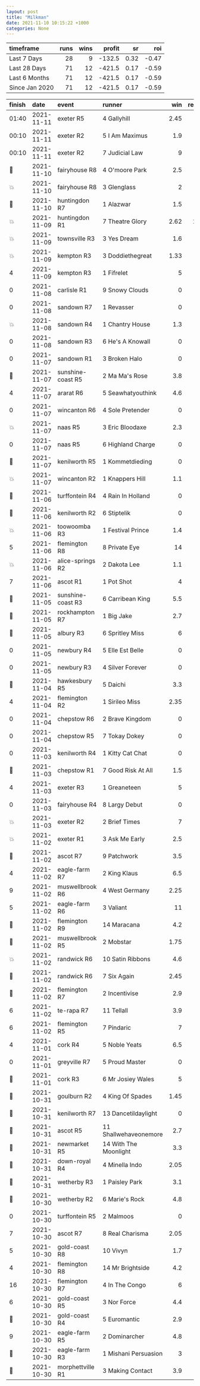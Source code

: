 ```yaml
---   
layout: post   
title: "Milkman"   
date: 2021-11-10 10:15:22 +1000  
categories: None 
---   
```



| timeframe      |   runs |   wins |   profit |   sr |   roi |
|:---------------|-------:|-------:|---------:|-----:|------:|
| Last 7 Days    |     28 |      9 |   -132.5 | 0.32 | -0.47 |
| Last 28 Days   |     71 |     12 |   -421.5 | 0.17 | -0.59 |
| Last 6 Months  |     71 |     12 |   -421.5 | 0.17 | -0.59 |
| Since Jan 2020 |     71 |     12 |   -421.5 | 0.17 | -0.59 |

| finish            | date       | event             | runner                |   win |   return |
|:------------------|:-----------|:------------------|:----------------------|------:|---------:|
| 01:40             | 2021-11-11 | exeter R5         | 4 Gallyhill           |  2.45 |    -10   |
| 00:10             | 2021-11-11 | exeter R2         | 5 I Am Maximus        |  1.9  |    -10   |
| 00:10             | 2021-11-11 | exeter R2         | 7 Judicial Law        |  9    |    -10   |
| :2nd_place_medal: | 2021-11-10 | fairyhouse R8     | 4 O'moore Park        |  2.5  |    -10   |
| :boom:            | 2021-11-10 | fairyhouse R8     | 3 Glenglass           |  2    |     10   |
| :3rd_place_medal: | 2021-11-10 | huntingdon R7     | 1 Alazwar             |  1.5  |    -10   |
| :boom:            | 2021-11-09 | huntingdon R1     | 7 Theatre Glory       |  2.62 |     16.2 |
| :boom:            | 2021-11-09 | townsville R3     | 3 Yes Dream           |  1.6  |      6   |
| :boom:            | 2021-11-09 | kempton R3        | 3 Doddiethegreat      |  1.33 |      3.3 |
| 4                 | 2021-11-09 | kempton R3        | 1 Fifrelet            |  5    |    -10   |
| 0                 | 2021-11-08 | carlisle R1       | 9 Snowy Clouds        |  0    |    -10   |
| 0                 | 2021-11-08 | sandown R7        | 1 Revasser            |  0    |    -10   |
| :boom:            | 2021-11-08 | sandown R4        | 1 Chantry House       |  1.3  |      3   |
| 0                 | 2021-11-08 | sandown R3        | 6 He's A Knowall      |  0    |    -10   |
| 0                 | 2021-11-07 | sandown R1        | 3 Broken Halo         |  0    |    -10   |
| :3rd_place_medal: | 2021-11-07 | sunshine-coast R5 | 2 Ma Ma's Rose        |  3.8  |    -10   |
| 4                 | 2021-11-07 | ararat R6         | 5 Seawhatyouthink     |  4.6  |    -10   |
| 0                 | 2021-11-07 | wincanton R6      | 4 Sole Pretender      |  0    |    -10   |
| :boom:            | 2021-11-07 | naas R5           | 3 Eric Bloodaxe       |  2.3  |     13   |
| 0                 | 2021-11-07 | naas R5           | 6 Highland Charge     |  0    |    -10   |
| :3rd_place_medal: | 2021-11-07 | kenilworth R5     | 1 Kommetdieding       |  0    |    -10   |
| :boom:            | 2021-11-07 | wincanton R2      | 1 Knappers Hill       |  1.1  |      1   |
| :3rd_place_medal: | 2021-11-06 | turffontein R4    | 4 Rain In Holland     |  0    |    -10   |
| :3rd_place_medal: | 2021-11-06 | kenilworth R2     | 6 Stiptelik           |  0    |    -10   |
| :boom:            | 2021-11-06 | toowoomba R3      | 1 Festival Prince     |  1.4  |      4   |
| 5                 | 2021-11-06 | flemington R8     | 8 Private Eye         | 14    |    -10   |
| :boom:            | 2021-11-06 | alice-springs R2  | 2 Dakota Lee          |  1.1  |      1   |
| 7                 | 2021-11-06 | ascot R1          | 1 Pot Shot            |  4    |    -10   |
| :2nd_place_medal: | 2021-11-05 | sunshine-coast R3 | 6 Carribean King      |  5.5  |    -10   |
| :2nd_place_medal: | 2021-11-05 | rockhampton R7    | 1 Big Jake            |  2.7  |    -10   |
| :2nd_place_medal: | 2021-11-05 | albury R3         | 6 Spritley Miss       |  6    |    -10   |
| 0                 | 2021-11-05 | newbury R4        | 5 Elle Est Belle      |  0    |    -10   |
| 0                 | 2021-11-05 | newbury R3        | 4 Silver Forever      |  0    |    -10   |
| :3rd_place_medal: | 2021-11-04 | hawkesbury R5     | 5 Daichi              |  3.3  |    -10   |
| 4                 | 2021-11-04 | flemington R2     | 1 Sirileo Miss        |  2.35 |    -10   |
| 0                 | 2021-11-04 | chepstow R6       | 2 Brave Kingdom       |  0    |    -10   |
| 0                 | 2021-11-04 | chepstow R5       | 7 Tokay Dokey         |  0    |    -10   |
| 0                 | 2021-11-03 | kenilworth R4     | 1 Kitty Cat Chat      |  0    |    -10   |
| :2nd_place_medal: | 2021-11-03 | chepstow R1       | 7 Good Risk At All    |  1.5  |    -10   |
| 4                 | 2021-11-03 | exeter R3         | 1 Greaneteen          |  5    |    -10   |
| 0                 | 2021-11-03 | fairyhouse R4     | 8 Largy Debut         |  0    |    -10   |
| :boom:            | 2021-11-03 | exeter R2         | 2 Brief Times         |  7    |     60   |
| :boom:            | 2021-11-02 | exeter R1         | 3 Ask Me Early        |  2.5  |     15   |
| :3rd_place_medal: | 2021-11-02 | ascot R7          | 9 Patchwork           |  3.5  |    -10   |
| 4                 | 2021-11-02 | eagle-farm R7     | 2 King Klaus          |  6.5  |    -10   |
| 9                 | 2021-11-02 | muswellbrook R6   | 4 West Germany        |  2.25 |    -10   |
| 5                 | 2021-11-02 | eagle-farm R6     | 3 Valiant             | 11    |    -10   |
| :3rd_place_medal: | 2021-11-02 | flemington R9     | 14 Maracana           |  4.2  |    -10   |
| :2nd_place_medal: | 2021-11-02 | muswellbrook R5   | 2 Mobstar             |  1.75 |    -10   |
| :boom:            | 2021-11-02 | randwick R6       | 10 Satin Ribbons      |  4.6  |     36   |
| :2nd_place_medal: | 2021-11-02 | randwick R6       | 7 Six Again           |  2.45 |    -10   |
| :2nd_place_medal: | 2021-11-02 | flemington R7     | 2 Incentivise         |  2.9  |    -10   |
| 6                 | 2021-11-02 | te-rapa R7        | 11 Tellall            |  3.9  |    -10   |
| 6                 | 2021-11-02 | flemington R5     | 7 Pindaric            |  7    |    -10   |
| 4                 | 2021-11-01 | cork R4           | 5 Noble Yeats         |  6.5  |    -10   |
| 0                 | 2021-11-01 | greyville R7      | 5 Proud Master        |  0    |    -10   |
| :3rd_place_medal: | 2021-11-01 | cork R3           | 6 Mr Josiey Wales     |  5    |    -10   |
| :2nd_place_medal: | 2021-10-31 | goulburn R2       | 4 King Of Spades      |  1.45 |    -10   |
| :2nd_place_medal: | 2021-10-31 | kenilworth R7     | 13 Dancetildaylight   |  0    |    -10   |
| :2nd_place_medal: | 2021-10-31 | ascot R5          | 11 Shallwehaveonemore |  2.7  |    -10   |
| :3rd_place_medal: | 2021-10-31 | newmarket R5      | 14 With The Moonlight |  3.3  |    -10   |
| :3rd_place_medal: | 2021-10-31 | down-royal R4     | 4 Minella Indo        |  2.05 |    -10   |
| :3rd_place_medal: | 2021-10-31 | wetherby R3       | 1 Paisley Park        |  3.1  |    -10   |
| :3rd_place_medal: | 2021-10-30 | wetherby R2       | 6 Marie's Rock        |  4.8  |    -10   |
| 0                 | 2021-10-30 | turffontein R5    | 2 Malmoos             |  0    |    -10   |
| 7                 | 2021-10-30 | ascot R7          | 8 Real Charisma       |  2.05 |    -10   |
| 5                 | 2021-10-30 | gold-coast R8     | 10 Vivyn              |  1.7  |    -10   |
| 4                 | 2021-10-30 | flemington R8     | 14 Mr Brightside      |  4.2  |    -10   |
| 16                | 2021-10-30 | flemington R7     | 4 In The Congo        |  6    |    -10   |
| 6                 | 2021-10-30 | gold-coast R5     | 3 Nor Force           |  4.4  |    -10   |
| :2nd_place_medal: | 2021-10-30 | gold-coast R4     | 5 Euromantic          |  2.9  |    -10   |
| 9                 | 2021-10-30 | eagle-farm R5     | 2 Dominarcher         |  4.8  |    -10   |
| :2nd_place_medal: | 2021-10-30 | eagle-farm R3     | 1 Mishani Persuasion  |  3    |    -10   |
| :2nd_place_medal: | 2021-10-30 | morphettville R1  | 3 Making Contact      |  3.9  |    -10   |